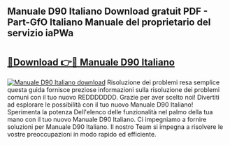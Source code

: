 ## Manuale D90 Italiano Download gratuit PDF - Part-GfO Italiano Manuale del proprietario del servizio iaPWa

# <h2><a href="http://dfak11.blite.top/?on=Manuale+D90+Italiano">🔗Download 👉🔴 Manuale D90 Italiano</a></h2>

[![Manuale D90 Italiano download](https://i.imgur.com/lujVjoI.png)](http://dfak11.blite.top/?on=Manuale+D90+Italiano)
Risoluzione dei problemi resa semplice questa guida fornisce preziose informazioni sulla risoluzione dei problemi comuni con il tuo nuovo REDDDDDDD. Grazie per aver scelto noi! Divertiti ad esplorare le possibilità con il tuo nuovo Manuale D90 Italiano! Sperimenta la potenza Dell'elenco delle funzionalità nel palmo della tua mano con il tuo nuovo Manuale D90 Italiano. Ci impegniamo a fornire soluzioni per Manuale D90 Italiano. Il nostro Team si impegna a risolvere le vostre preoccupazioni in modo rapido ed efficiente.

